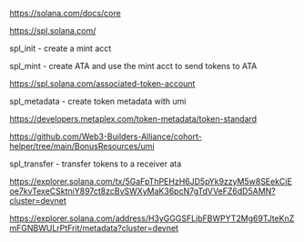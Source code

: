https://solana.com/docs/core

https://spl.solana.com/


spl_init - create a mint acct

spl_mint - create ATA and use the mint acct to send tokens to ATA

https://spl.solana.com/associated-token-account

spl_metadata - create token metadata with umi

https://developers.metaplex.com/token-metadata/token-standard

https://github.com/Web3-Builders-Alliance/cohort-helper/tree/main/BonusResources/umi

spl_transfer - transfer tokens to a receiver ata

https://explorer.solana.com/tx/5GaFpThPEHzH6JD5pYk9zzyM5w8SEekCiEoe7kvTexeCSktniY897ct8zcBvSWXyMaK36pcN7gTdVVeFZ6dD5AMN?cluster=devnet

https://explorer.solana.com/address/H3yGGGSFLjbFBWPYT2Mg69TJteKnZmFGNBWULrPtFrit/metadata?cluster=devnet

